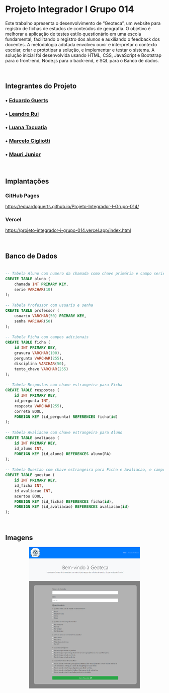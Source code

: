 # Projeto Integrador I Grupo 014

Este trabalho apresenta o desenvolvimento de “Geoteca”, um website para registro de fichas de estudos de conteúdos de geografia. O objetivo é melhorar a aplicação de testes estilo questionário em uma escola fundamental, facilitando o registro dos alunos e auxiliando o feedback dos docentes. A metodologia adotada envolveu ouvir e interpretar o contexto escolar, criar e prototipar a solução, e implementar e testar o sistema. A solução inicial foi desenvolvida usando HTML, CSS, JavaScript e Bootstrap para o front-end, Node.js para o back-end, e SQL para o Banco de dados.

<br>

## Integrantes do Projeto

### • [Eduardo Guerts](https://github.com/EduardoGuerts)

### • [Leandro Rui](https://github.com/segueorui)

### • [Luana Tacuatia](https://github.com/luana-tacuatia)

### • [Marcelo Gigliotti]()

### • [Mauri Junior](https://github.com/maurijr1)

<br>

## Implantações
### GitHub Pages
https://eduardoguerts.github.io/Projeto-Integrador-I-Grupo-014/

### Vercel
https://projeto-integrador-i-grupo-014.vercel.app/index.html

<br>

## Banco de Dados

```sql

-- Tabela Aluno com numero da chamada como chave primária e campo serie
CREATE TABLE aluno (
    chamada INT PRIMARY KEY,
    serie VARCHAR(10)
);

-- Tabela Professor com usuario e senha
CREATE TABLE professor (
    usuario VARCHAR(50) PRIMARY KEY,
    senha VARCHAR(50)
);

-- Tabela Ficha com campos adicionais
CREATE TABLE ficha (
    id INT PRIMARY KEY,
    gravura VARCHAR(100),
    pergunta VARCHAR(255),
    disciplina VARCHAR(50),
    texto_chave VARCHAR(255)
);

-- Tabela Respostas com chave estrangeira para Ficha
CREATE TABLE respostas (
    id INT PRIMARY KEY,
    id_pergunta INT,
    resposta VARCHAR(255),
    correta BOOL,
    FOREIGN KEY (id_pergunta) REFERENCES ficha(id)
);

-- Tabela Avaliacao com chave estrangeira para Aluno
CREATE TABLE avaliacao (
    id INT PRIMARY KEY,
    id_aluno INT,
    FOREIGN KEY (id_aluno) REFERENCES aluno(RA)
);

-- Tabela Questao com chave estrangeira para Ficha e Avaliacao, e campo acertou
CREATE TABLE questao (
    id INT PRIMARY KEY,
    id_ficha INT,
    id_avaliacao INT,
    acertou BOOL,
    FOREIGN KEY (id_ficha) REFERENCES ficha(id),
    FOREIGN KEY (id_avaliacao) REFERENCES avaliacao(id)
);

```

<br>

## Imagens
<p align="center">
  <img src="img/PrintPaginaPrincipal.png" width="70%">
</p>
